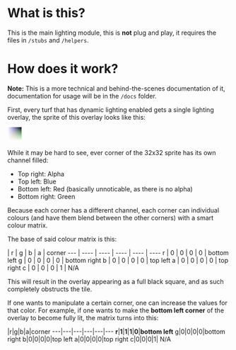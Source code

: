 # What is this?

This is the main lighting module, this is **not** plug and play, it requires the files in `/stubs` and `/helpers`.

# How does it work?
**Note:** This is a more technical and behind-the-scenes documentation of it, documentation for usage will be in the `/docs` folder.

First, every turf that has dynamic lighting enabled gets a single lighting overlay, the sprite of this overlay looks like this:

![](icon.png?raw=true "You would see a lighting overlay here.")

While it may be hard to see, ever corner of the 32x32 sprite has its own channel filled:

* Top right: Alpha
* Top left: Blue
* Bottom left: Red (basically unnoticable, as there is no alpha)
* Bottom right: Green

Because each corner has a different channel, each corner can individual colours (and have them blend between the other corners) with a smart colour matrix.

The base of said colour matrix is this:

 | r | g | b | a | corner
--- | ---- | ---- | ---- | ---- | ----
r | 0 | 0 | 0 | 0 | bottom left
g | 0 | 0 | 0 | 0 | bottom right
b | 0 | 0 | 0 | 0 | top left
a | 0 | 0 | 0 | 0 | top right
c | 0 | 0 | 0 | 1 | N/A

This will result in the overlay appearing as a full black square, and as such completely obstructs the tile.

If one wants to manipulate a certain corner, one can increase the values for that color. For example, if one wants to make the **bottom left corner** of the overlay to become fully lit, the matrix turns into this:

 |r|g|b|a|corner
---|---|---|---|---|---
**r**|**1**|**1**|**1**|**0**|**bottom left**
g|0|0|0|0|bottom right
b|0|0|0|0|top left
a|0|0|0|0|top right
c|0|0|0|1| N/A
